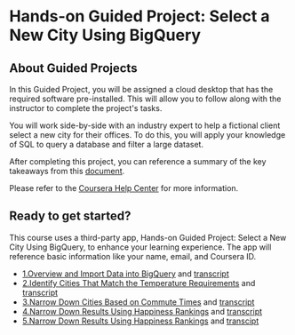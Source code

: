 # Hands-on Guided Project: Select a New City Using BigQuery

## About Guided Projects

In this Guided Project, you will be assigned a cloud desktop that has the required software pre-installed. This will allow you to follow along with the instructor to complete the project's tasks.

You will work side-by-side with an industry expert to help a fictional client select a new city for their offices. To do this, you will apply your knowledge of SQL to query a database and filter a large dataset.

After completing this project, you can reference a summary of the key takeaways from this [document](https://docs.google.com/document/d/19wbItlTSb111sQPhjF-AxjVksnRnsQTO32MEC6jBBvI/template/preview).

Please refer to the [Coursera Help Center](https://www.coursera.support/s/article/360044549452-Using-a-cloud-workspace-in-Guided-Projects?language=en_US) for more information.

## Ready to get started?

This course uses a third-party app, Hands-on Guided Project: Select a New City Using BigQuery, to enhance your learning experience. The app will reference basic information like your name, email, and Coursera ID.

- [1.Overview and Import Data into BigQuery](./resources/5-UAI/overview-and-import-data-into-bigquery.mp4) and [transcript](./resources/5-UAI/overview-and-import-data-into-bigquery.txt)
- [2.Identify Cities That Match the Temperature Requirements](./resources/5-UAI/identify-cities-that-match-the-temperature-requirements.mp4) and [transcript](./resources/5-UAI/identify-cities-that-match-the-temperature-requirements.txt)
- [3.Narrow Down Cities Based on Commute Times](./resources/5-UAI/identify-cities-that-match-the-temperature-requirements.mp4) and [transcript](./resources/5-UAI/identify-cities-that-match-the-temperature-requirements.txt)
- [4.Narrow Down Results Using Happiness Rankings](./resources/5-UAI/Narrow-Down-Results-Using-Happiness-Rankings.mp4) and [transcript](./resources/5-UAI/Narrow-Down-Results-Using-Happiness-Rankings.txt)
- [5.Narrow Down Results Using Happiness Rankings](./resources/5-UAI/Narrow-Down-Results-Using-Happiness-Rankings.mp4) and [transcipt](./resources/5-UAI/Narrow-Down-Results-Using-Happiness-Rankings.txt)
